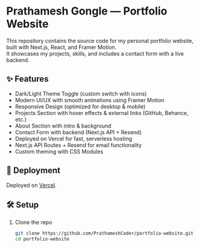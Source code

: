 # Prathamesh Gongle — Portfolio Website

This repository contains the source code for my personal portfolio website, built with Next.js, React, and Framer Motion.  
It showcases my projects, skills, and includes a contact form with a live backend.

## ✨ Features
- Dark/Light Theme Toggle (custom switch with icons)  
- Modern UI/UX with smooth animations using Framer Motion  
- Responsive Design (optimized for desktop & mobile)  
- Projects Section with hover effects & external links (GitHub, Behance, etc.)  
- About Section with intro & background  
- Contact Form with backend (Next.js API + Resend)  
- Deployed on Vercel for fast, serverless hosting  
- Next.js API Routes + Resend for email functionality  
- Custom theming with CSS Modules  

## 🚀 Deployment
Deployed on [Vercel](https://prathameshgongle.vercel.app/).  

## 🛠️ Setup
1. Clone the repo  
   ```bash
   git clone https://github.com/PrathameshCoder/portfolio-website.git
   cd portfolio-website
